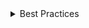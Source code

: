 <details>
<summary>
Best Practices
</summary>

### Do

- Prefer using an `InfoLabel` if the `InfoButton` is intended to be associated with a label.
- Set `aria-label` to an appropriate value if the `InfoButton` is not associated with a label.
- Add `aria-owns` to the trigger's parent element using the id of the `info` slot. This is done automatically by `InfoLabel`.

### Don't

- Because the Popover isn't always visible, don't include information that people must know in order to complete the field.

</details>
